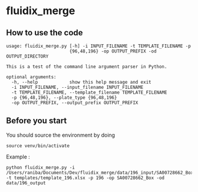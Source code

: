 # fluidix_merge

## How to use the code 

```
usage: fluidix_merge.py [-h] -i INPUT_FILENAME -t TEMPLATE_FILENAME -p
                        {96,48,196} -op OUTPUT_PREFIX -od OUTPUT_DIRECTORY

This is a test of the command line argument parser in Python.

optional arguments:
  -h, --help            show this help message and exit
  -i INPUT_FILENAME, --input_filename INPUT_FILENAME
  -t TEMPLATE_FILENAME, --template_filename TEMPLATE_FILENAME
  -p {96,48,196}, --plate_type {96,48,196}
  -op OUTPUT_PREFIX, --output_prefix OUTPUT_PREFIX
  ```
  
  ## Before you start
  
  You should source the environment by doing 
  
  ```
  source venv/bin/activate
  ```
  
  Example :
  
  ```
  python fluidix_merge.py -i  /Users/raniba/Documents/Dev/fluidix_merge/data/196_input/SA00728662_Box.csv -t templates/template_196.xlsx -p 196 -op SA00728662_Box -od data/196_output
  ```
  

